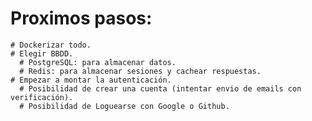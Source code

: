 # Proximos pasos:
    # Dockerizar todo.
    # Elegir BBDD.
      # PostgreSQL: para almacenar datos.
      # Redis: para almacenar sesiones y cachear respuestas.
    # Empezar a montar la autenticación.
      # Posibilidad de crear una cuenta (intentar envio de emails con verificación).
      # Posibilidad de Loguearse con Google o Github.